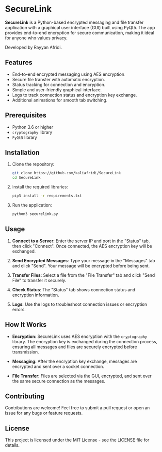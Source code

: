 # SecureLink

**SecureLink** is a Python-based encrypted messaging and file transfer application with a graphical user interface (GUI) built using PyQt5. The app provides end-to-end encryption for secure communication, making it ideal for anyone who values privacy.

Developed by Rayyan Afridi.

## Features

- End-to-end encrypted messaging using AES encryption.
- Secure file transfer with automatic encryption.
- Status tracking for connection and encryption.
- Simple and user-friendly graphical interface.
- Logs to track connection status and encryption key exchange.
- Additional animations for smooth tab switching.

## Prerequisites

- Python 3.6 or higher
- `cryptography` library
- `PyQt5` library

## Installation

1. Clone the repository:

    ```bash
    git clone https://github.com/kaliafridi/SecureLink
    cd SecureLink
    ```

2. Install the required libraries:

    ```bash
    pip3 install -r requirements.txt
    ```

3. Run the application:

    ```bash
    python3 securelink.py
    ```

## Usage

1. **Connect to a Server**: Enter the server IP and port in the "Status" tab, then click "Connect". Once connected, the AES encryption key will be exchanged.
   
2. **Send Encrypted Messages**: Type your message in the "Messages" tab and click "Send". Your message will be encrypted before being sent.
   
3. **Transfer Files**: Select a file from the "File Transfer" tab and click "Send File" to transfer it securely.

4. **Check Status**: The "Status" tab shows connection status and encryption information.

5. **Logs**: Use the logs to troubleshoot connection issues or encryption errors.

## How It Works

- **Encryption**: SecureLink uses AES encryption with the `cryptography` library. The encryption key is exchanged during the connection process, ensuring all messages and files are securely encrypted before transmission.
  
- **Messaging**: After the encryption key exchange, messages are encrypted and sent over a socket connection.
  
- **File Transfer**: Files are selected via the GUI, encrypted, and sent over the same secure connection as the messages.

## Contributing

Contributions are welcome! Feel free to submit a pull request or open an issue for any bugs or feature requests.

## License

This project is licensed under the MIT License - see the [LICENSE](./LICENSE) file for details.
<!-- GitAds-Verify: HR3QDBVQ69YWV8TU1B9396OXLKGAYP2D -->


